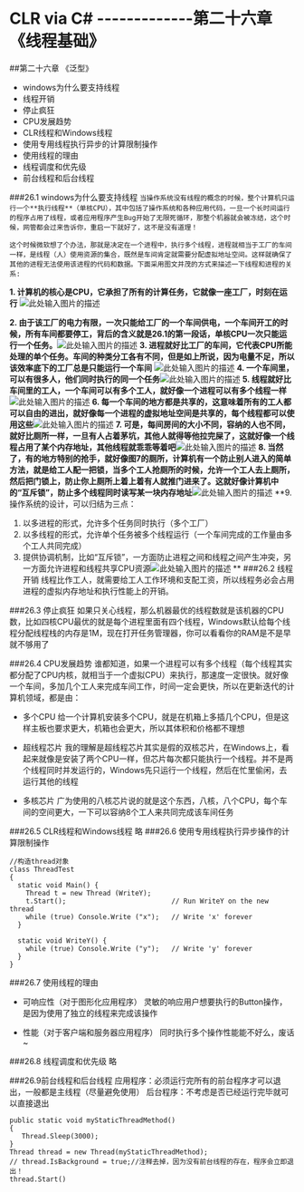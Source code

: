 ﻿CLR via C#   -------------第二十六章《线程基础》
========================================
##第二十六章                《泛型》

 - windows为什么要支持线程
 - 线程开销
 - 停止疯狂
 - CPU发展趋势
 - CLR线程和Windows线程
 - 使用专用线程执行异步的计算限制操作
 - 使用线程的理由
 - 线程调度和优先级
 - 前台线程和后台线程

###26.1 windows为什么要支持线程
```当操作系统没有线程的概念的时候，整个计算机只运行一个**执行线程**（单核CPU），其中包括了操作系统和各种应用代码，一旦一个长时间运行的程序占用了线程，或者应用程序产生Bug开始了无限死循环，那整个机器就会被冻结，这个时候，网管都会过来告诉你，重启一下就好了，这不是没有道理！```
```
这个时候微软想了个办法，那就是决定在一个进程中，执行多个线程，进程就相当于工厂的车间一样，是线程（人）使用资源的集合，既然是车间肯定就需要分配虚拟地址空间。这样就确保了其他的进程无法使用该进程的代码和数据。下面采用图文并茂的方式来描述一下线程和进程的关系:
```
**1. 计算机的核心是CPU，它承担了所有的计算任务，它就像一座工厂，时刻在运行**
![此处输入图片的描述][1]


  **2. 由于该工厂的电力有限，一次只能给工厂的一个车间供电，一个车间开工的时候，所有车间都要停工，背后的含义就是26.1的第一段话，单核CPU一次只能运行一个任务。**![此处输入图片的描述][2]
  **3. 进程就好比工厂的车间，它代表CPU所能处理的单个任务。车间的种类分工各有不同，但是如上所说，因为电量不足，所以该效率底下的工厂总是只能运行一个车间**
  ![此处输入图片的描述][3]
  **4. 一个车间里，可以有很多人，他们同时执行的同一个任务**![此处输入图片的描述][4]
  **5. 线程就好比车间里的工人，一个车间可以有多个工人，就好像一个进程可以有多个线程一样**![此处输入图片的描述][5]
  **6. 每一个车间的地方都是共享的，这意味着所有的工人都可以自由的进出，就好像每一个进程的虚拟地址空间是共享的，每个线程都可以使用这些**![此处输入图片的描述][6]
  **7. 可是，每间房间的大小不同，容纳的人也不同，就好比厕所一样，一旦有人占着茅坑，其他人就得等他拉完屎了，这就好像一个线程占用了某个内存地址，其他线程就乖乖等着吧**![此处输入图片的描述][7]
  **8. 当然了，有的地方特别的抢手，就好像图7的厕所，计算机有一个防止别人进入的简单方法，就是给工人配一把锁，当多个工人抢厕所的时候，允许一个工人去上厕所，然后把门锁上，防止你上厕所上着上着有人就推门进来了。这就好像计算机中的“互斥锁”，防止多个线程同时读写某一块内存地址**![此处输入图片的描述][8]
  **9. 操作系统的设计，可以归结为三点：

 1. 以多进程的形式，允许多个任务同时执行（多个工厂）
 2. 以多线程的形式，允许单个任务被多个线程运行（一个车间完成的工作量由多个工人共同完成）
 3. 提供协调机制，比如“互斥锁”，一方面防止进程之间和线程之间产生冲突，另一方面允许进程和线程共享CPU资源![此处输入图片的描述][9]
**
###26.2 线程开销
线程比作工人，就需要给工人工作环境和支配工资，所以线程务必会占用进程的虚拟内存地址和执行性能上的开销。

###26.3 停止疯狂
如果只关心线程，那么机器最优的线程数就是该机器的CPU数，比如四核CPU最优的就是每个进程里面有四个线程，Windows默认给每个线程分配线程栈的内存是1M，现在打开任务管理器，你可以看看你的RAM是不是早就不够用了

###26.4 CPU发展趋势
谁都知道，如果一个进程可以有多个线程（每个线程其实都分配了CPU内核，就相当于一个虚拟CPU）来执行，那速度一定很快。就好像一个车间，多加几个工人来完成车间工作，时间一定会更快，所以在更新迭代的计算机领域，都是由：

 - 多个CPU
 给一个计算机安装多个CPU，就是在机箱上多插几个CPU，但是这样主板也要求更大，机箱也会更大，所以其体积和价格都不理想
 
 - 超线程芯片
 我的理解是超线程芯片其实是假的双核芯片，在Windows上，看起来就像是安装了两个CPU一样，但芯片每次都只能执行一个线程。并不是两个线程同时并发运行的，Windows先只运行一个线程，然后在忙里偷闲，去运行其他的线程
 
 
 - 多核芯片
 广为使用的八核芯片说的就是这个东西，八核，八个CPU，每个车间的空间更大，一下可以容纳8个工人来共同完成该车间任务
 
 ###26.5 CLR线程和Windows线程
略
###26.6 使用专用线程执行异步操作的计算限制操作
```
//构造thread对象
class ThreadTest 
{
  static void Main() {
    Thread t = new Thread (WriteY);
    t.Start();                          // Run WriteY on the new thread
    while (true) Console.Write ("x");   // Write 'x' forever
  }
  
  static void WriteY() {
    while (true) Console.Write ("y");   // Write 'y' forever
  }
}
```

###26.7 使用线程的理由

 - 可响应性（对于图形化应用程序）
 灵敏的响应用户想要执行的Button操作，是因为使用了独立的线程来完成该操作
 
 - 性能（对于客户端和服务器应用程序）
 同时执行多个操作性能能不好么，废话~
 
 ###26.8 线程调度和优先级
 略
 
 ###26.9前台线程和后台线程
 应用程序：必须运行完所有的前台程序才可以退出，一般都是主线程（尽量避免使用）
 后台程序：不考虑是否已经运行完毕就可以直接退出
 ```
public static void myStaticThreadMethod()
{
    Thread.Sleep(3000);
}
Thread thread = new Thread(myStaticThreadMethod);
// thread.IsBackground = true;//注释去掉，因为没有前台线程的存在，程序会立即退出！
thread.Start()
```

 

  [1]: http://image.beekka.com/blog/201304/bg2013042401.jpg
  [2]: http://image.beekka.com/blog/201304/bg2013042402.png
  [3]: http://image.beekka.com/blog/201304/bg2013042403.jpg
  [4]: http://image.beekka.com/blog/201304/bg2013042404.jpg
  [5]: http://image.beekka.com/blog/201304/bg2013042405.jpg
  [6]: http://image.beekka.com/blog/201304/bg2013042406.png
  [7]: http://image.beekka.com/blog/201304/bg2013042407.jpg
  [8]: http://image.beekka.com/blog/201304/bg2013042408.jpg
  [9]: http://image.beekka.com/blog/201304/bg2013042411.png